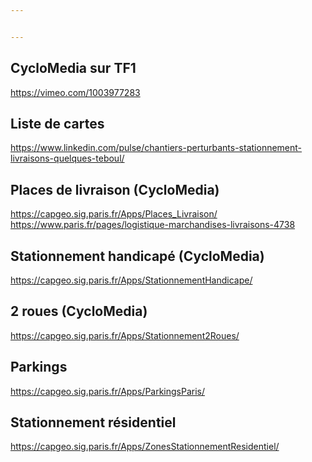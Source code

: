 ```yaml
---


---
```


<h2 id="cyclomedia-sur-tf1">CycloMedia sur TF1</h2>
<p><a href="https://vimeo.com/1003977283">https://vimeo.com/1003977283</a></p>
<h2 id="liste-de-cartes">Liste de cartes</h2>
<p><a href="https://www.linkedin.com/pulse/chantiers-perturbants-stationnement-livraisons-quelques-teboul/">https://www.linkedin.com/pulse/chantiers-perturbants-stationnement-livraisons-quelques-teboul/</a></p>
<h2 id="places-de-livraison-cyclomedia">Places de livraison (CycloMedia)</h2>
<p><a href="https://capgeo.sig.paris.fr/Apps/Places_Livraison/">https://capgeo.sig.paris.fr/Apps/Places_Livraison/</a><br>
<a href="https://www.paris.fr/pages/logistique-marchandises-livraisons-4738">https://www.paris.fr/pages/logistique-marchandises-livraisons-4738</a></p>
<h2 id="stationnement-handicapé-cyclomedia">Stationnement handicapé (CycloMedia)</h2>
<p><a href="https://capgeo.sig.paris.fr/Apps/StationnementHandicape/">https://capgeo.sig.paris.fr/Apps/StationnementHandicape/</a></p>
<h2 id="roues-cyclomedia">2 roues (CycloMedia)</h2>
<p><a href="https://capgeo.sig.paris.fr/Apps/Stationnement2Roues/">https://capgeo.sig.paris.fr/Apps/Stationnement2Roues/</a></p>
<h2 id="parkings">Parkings</h2>
<p><a href="https://capgeo.sig.paris.fr/Apps/ParkingsParis/">https://capgeo.sig.paris.fr/Apps/ParkingsParis/</a></p>
<h2 id="stationnement-résidentiel">Stationnement résidentiel</h2>
<p><a href="https://capgeo.sig.paris.fr/Apps/ZonesStationnementResidentiel/">https://capgeo.sig.paris.fr/Apps/ZonesStationnementResidentiel/</a></p>

